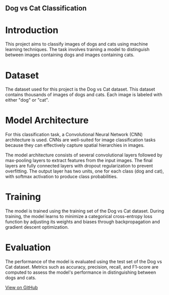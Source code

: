 ## Dog vs Cat Classification
# Introduction
This project aims to classify images of dogs and cats using machine learning techniques. The task involves training a model to distinguish between images containing dogs and images containing cats.

# Dataset
The dataset used for this project is the Dog vs Cat dataset. This dataset contains thousands of images of dogs and cats. Each image is labeled with either "dog" or "cat".

# Model Architecture
For this classification task, a Convolutional Neural Network (CNN) architecture is used. CNNs are well-suited for image classification tasks because they can effectively capture spatial hierarchies in images.

The model architecture consists of several convolutional layers followed by max-pooling layers to extract features from the input images. The final layers are fully connected layers with dropout regularization to prevent overfitting. The output layer has two units, one for each class (dog and cat), with softmax activation to produce class probabilities.

# Training
The model is trained using the training set of the Dog vs Cat dataset. During training, the model learns to minimize a categorical cross-entropy loss function by adjusting its weights and biases through backpropagation and gradient descent optimization.

# Evaluation
The performance of the model is evaluated using the test set of the Dog vs Cat dataset. Metrics such as accuracy, precision, recall, and F1-score are computed to assess the model's performance in distinguishing between dogs and cats.

[View on GitHub](https://github.com/Tolusuri-prathyusha/Dog-vs-Cat-Classification)

